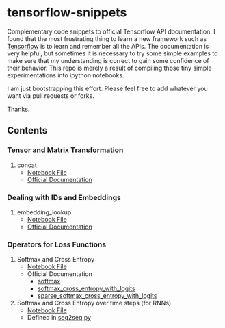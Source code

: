 # tensorflow-snippets
Complementary code snippets to official Tensorflow API documentation. I found that the most frustrating thing to learn a new framework such as [Tensorflow](https://www.tensorflow.org/versions/r0.7/api_docs/index.html) is to learn and remember all the APIs. The documentation is very helpful, but sometimes it is necessary to try some simple examples to make sure that my understanding is correct to gain some confidence of their behavior. This repo is merely a result of compiling those tiny simple experimentations into ipython notebooks.

I am just bootstrapping this effort. Please feel free to add whatever you want via pull requests or forks.

Thanks.

## Contents

### Tensor and Matrix Transformation

1. concat
   * [Notebook File](https://github.com/breakds/tensorflow-snippets/tree/master/snippets/concat.ipynb)
   * [Official Documentation](https://www.tensorflow.org/versions/r0.7/api_docs/python/array_ops.html#concat)

### Dealing with IDs and Embeddings

1. embedding_lookup
   * [Notebook File](https://github.com/breakds/tensorflow-snippets/tree/master/snippets/embedding_lookup.ipynb)
   * [Official Documentation](https://www.tensorflow.org/versions/r0.7/api_docs/python/nn.html#embedding_lookup)

### Operators for Loss Functions

1. Softmax and Cross Entropy
   *   [Notebook File](https://github.com/breakds/tensorflow-snippets/tree/master/snippets/softmax_and_cross_entropy.ipynb)
   *   Official Documentation
       * [softmax](https://www.tensorflow.org/versions/r0.7/api_docs/python/nn.html#softmax)
       * [softmax_cross_entropy_with_logits](https://www.tensorflow.org/versions/r0.7/api_docs/python/nn.html#softmax_cross_entropy_with_logits)
       * [sparse_softmax_cross_entropy_with_logits](https://www.tensorflow.org/versions/r0.7/api_docs/python/nn.html#softmax_cross_entropy_with_logits)
2. Softmax and Cross Entropy over time steps (for RNNs)
   *   [Notebook File](https://github.com/breakds/tensorflow-snippets/tree/master/snippets/sequence_loss_by_example.ipynb)
   *   Defined in [seq2seq.py](https://github.com/tensorflow/tensorflow/blob/master/tensorflow/python/ops/seq2seq.py)

